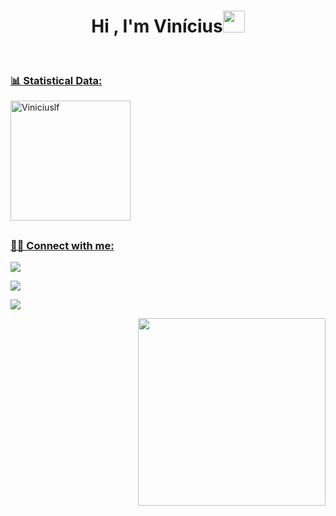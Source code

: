 <h1 align="center">Hi , I'm Vinícius<img src="https://media.giphy.com/media/hvRJCLFzcasrR4ia7z/giphy.gif" width="35"></h1>




<p align="center">
    <a href="https://github.com/DenverCoder1/readme-typing-svg%22%3E<img src="https://readme-typing-svg.herokuapp.com/?lines=Software+Developer;Cyber+Security;Always%20learning%20new%20things&center=true&width=500&height=50%22%3E</a>




<br>


<h3 align="left"> 📊 Statistical Data:</h3>
<p><img align="center" src="https://github-readme-stats.vercel.app/api/top-langs?username=Viniciuslf&langs_count=10&show_icons=true&locale=en&layout=compact&theme=algolia" alt="Viniciuslf" height="192px"/></p>

##

<h3 align="left"> 🤝🏻 Connect with me:</h3>
<p align="left">
   <a href="https://stackoverflow.com/users/18254374/vin%c3%adcius" target="_blank"><img src="https://img.shields.io/badge/Stack_Overflow-FE7A16?style=for-the-badge&logo=stack-overflow&logoColor=white" target="_blank"></a> 

  <a href="https://www.linkedin.com/in/vin%C3%ADciuslopesferreira/" target="_blank"><img src="https://img.shields.io/badge/-LinkedIn-%230077B5?style=for-the-badge&logo=linkedin&logoColor=white" target="_blank"></a>

  <a href = "mailto:viniciuslf90@gmail.com"><img src="https://img.shields.io/badge/Gmail-D14836?style=for-the-badge&logo=gmail&logoColor=white" target="_blank"></a>
</p>
<img align="right" src="https://i.pinimg.com/originals/9d/9b/d1/9d9bd13afce1a798d22ecfd9897730ed.gif" width="300">
<p align="right">


